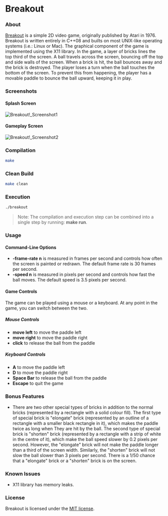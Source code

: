 # Breakout
### About
[Breakout](http://en.wikipedia.org/wiki/Breakout_(video_game)) is a simple 2D video game, originally published by Atari in 1976. Breakout is written entirely in C++08 and builts on most UNIX-like operating systems (i.e.: Linux or Mac). The graphical component of the game is implemented using the X11 library. In the game, a layer of bricks lines the top third of the screen. A ball travels across the screen, bouncing off the top and side walls of the screen. When a brick is hit, the ball bounces away and the brick is destroyed. The player loses a turn when the ball touches the bottom of the screen. To prevent this from happening, the player has a movable paddle to bounce the ball upward, keeping it in play.

### Screenshots
#### Splash Screen
![Breakout!_Screenshot1](https://cloud.githubusercontent.com/assets/7763904/10266669/f92b56ec-6a3c-11e5-8610-29d3e0794d0e.png)
#### Gameplay Screen
![Breakout!_Screenshot2](https://cloud.githubusercontent.com/assets/7763904/10266675/29a37944-6a3d-11e5-997c-e8db7661272a.png)

### Compilation
```Bash
make
```

### Clean Build
```Bash
make clean
```

### Execution
```Bash
./breakout
```

> Note: The compilation and execution step can be combined into a single step by running: **make run**.

### Usage
#### Command-Line Options
- **-frame-rate n** is measured in frames per second and controls how often the screen is painted or redrawn. The default frame rate is 30 frames per second.
- **-speed n** is measured in pixels per second and controls how fast the ball moves. The default speed is 3.5 pixels per second.

#### Game Controls
The game can be played using a mouse or a keyboard. At any point in the game, you can switch between the two.

##### Mouse Controls
- **move left** to move the paddle left
- **move right** to move the paddle right
- **click** to release the ball from the paddle

##### Keyboard Controls
- **A** to move the paddle left
- **D** to move the paddle right
- **Space Bar** to release the ball from the paddle
- **Escape** to quit the game

### Bonus Features
- There are two other special types of bricks in addition to the normal bricks (represented by a rectangle with a solid colour fill). The first type of special brick is "elongate" brick (represented by an outline of a rectangle with a smaller black rectangle in it), which makes the paddle twice as long when They are hit by the ball. The second type of special brick is "shorten" brick (represented by a rectangle with a strip of white in the centre of it), which make the ball speed slower by 0.2 pixels per second. However, the "elongate" brick will not make the paddle longer than a third of the screen width. Similarly, the "shorten" brick will not slow the ball slower than 3 pixels per second. There is a 1/50 chance that a "elongate" brick or a "shorten" brick is on the screen.

### Known Issues
- X11 library has memory leaks.

### License
Breakout is licensed under the [MIT license](https://github.com/elailai94/Breakout/blob/master/LICENSE.md).
